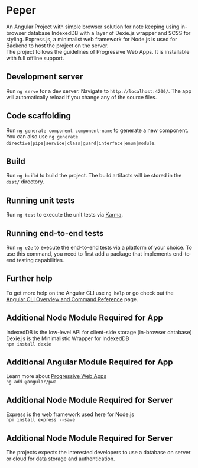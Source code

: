 # Peper
An Angular Project with simple browser solution for note keeping using in-browser database IndexedDB with a layer of Dexie.js wrapper and SCSS for styling. Express.js, a minimalist web framework for Node.js is used for Backend to host the project on the server.  
The project follows the guidelines of Progressive Web Apps. It is installable with full offline support.

## Development server

Run `ng serve` for a dev server. Navigate to `http://localhost:4200/`. The app will automatically reload if you change any of the source files.

## Code scaffolding

Run `ng generate component component-name` to generate a new component. You can also use `ng generate directive|pipe|service|class|guard|interface|enum|module`.

## Build

Run `ng build` to build the project. The build artifacts will be stored in the `dist/` directory.

## Running unit tests

Run `ng test` to execute the unit tests via [Karma](https://karma-runner.github.io).

## Running end-to-end tests

Run `ng e2e` to execute the end-to-end tests via a platform of your choice. To use this command, you need to first add a package that implements end-to-end testing capabilities.

## Further help

To get more help on the Angular CLI use `ng help` or go check out the [Angular CLI Overview and Command Reference](https://angular.io/cli) page.

## Additional Node Module Required for App

IndexedDB is the low-level API for client-side storage (in-browser database)  
Dexie.js is the Minimalistic Wrapper for IndexedDB  
`npm install dexie`

## Additional Angular Module Required for App

Learn more about [Progressive Web Apps](https://web.dev/what-are-pwas/)  
`ng add @angular/pwa`

## Additional Node Module Required for Server

Express is the web framework used here for Node.js  
`npm install express --save`

## Additional Node Module Required for Server

The projects expects the interested developers to use a database on server or cloud for data storage and authentication.